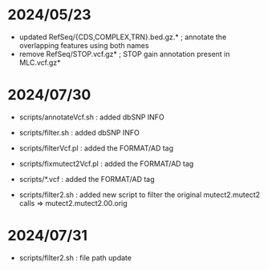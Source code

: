 # 2024/05/23 #

* updated RefSeq/{CDS,COMPLEX,TRN}.bed.gz.* ; annotate the overlapping features using both names
* remove  RefSeq/STOP.vcf.gz*               ; STOP gain annotation present in MLC.vcf.gz*

# 2024/07/30 #

* scripts/annotateVcf.sh   : added dbSNP INFO
* scripts/filter.sh        : added dbSNP INFO
* scripts/filterVcf.pl     : added the FORMAT/AD tag
* scripts/fixmutect2Vcf.pl : added the FORMAT/AD tag
* scripts/*.vcf            : added the FORMAT/AD tag

* scripts/filter2.sh       : added new script to filter the original mutect2.mutect2 calls => mutect2.mutect2.00.orig

# 2024/07/31 #


* scripts/filter2.sh	   : file path update

